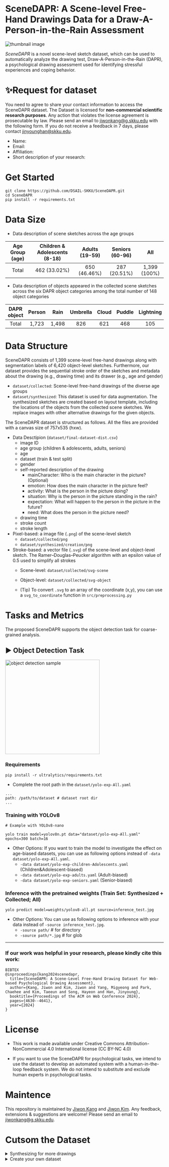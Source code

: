 # SceneDAPR: A Scene-level Free-Hand Drawings Data for a Draw-A-Person-in-the-Rain Assessment

![thumbnail image](thumbnail.png)

$SceneDAPR$ is a novel scene-level sketch dataset, which can be used to automatically analyze the drawing test, Draw-A-Person-in-the-Rain (DAPR), a psychological drawing assessment used for identifying stressful experiences and coping behavior.

# ✨Request for dataset

You need to agree to share your contact information to access the SceneDAPR dataset. 
The Dataset is licensed for **non-commercial scientific research purposes**. Any action that violates the license agreement is prosecutable by law.
Please send an email to jiwonkang@g.skku.edu with the following form. If you do not receive a feedback in 7 days, please contact jinyounghan@skku.edu.
- Name:
- Email:
- Affiliation:
- Short description of your research: 

# Get Started

```
git clone https://github.com/DSAIL-SKKU/SceneDAPR.git
cd SceneDAPR
pip install -r requirements.txt
```

# Data Size

- Data description of scene sketches across the age groups

| Age Group (age) | Children & Adolescents (8-18) | Adults (19-59) | Seniors (60-96) | All |
| :-------------: |  :-----------------: | :------------: | :-------------: | :-: |
|      Total      |       462 (33.02%)                    |      650 (46.46%)       |       287 (20.51%)        | 1,399 (100%) |

- Data description of objects appeared in the collected scene sketches across the six DAPR object categories among the total number of 148 object categories

| DAPR object | Person | Rain | Umbrella | Cloud | Puddle | Lightning |  All  |
| :----: | :----: | :--: | :------: | :--: | :-------: | :---: | :---: |
| Total  |  1,723   | 1,498  |    826  |    621     |  468 | 105 | 5,239 |

# Data Structure

SceneDAPR consists of 1,399 scene-level free-hand drawings along with segmentation labels of 6,420 object-level sketches. Furthermore, our dataset provides the sequential stroke order of the sketches and metadata about the drawing (e.g., drawing time) and its drawer (e.g., age and gender)

- `dataset/collected`: Scene-level free-hand drawings of the diverse age groups
- `dataset/synthesized`: This dataset is used for data augmentation. The synthesized sketches are created based on layout template, including the locations of the objects from the collected scene sketches. We replace images with other alternative drawings for the given objects.

The SceneDAPR dataset is structured as follows. All the files are provided with a canvas size of 757x535 (hxw).

- Data Desctipion (`dataset/final-dataset-dist.csv`)
  - image ID
  - age group	(children & adolescents, adults, seniors)
  - age
  - dataset (train & test split)
  - gender
  - self-reported description of the drawing
    - mainCharacter: Who is the main character in the picture? (Optional)
    - emotion: How does the main character in the picture feel?
    - activity: What is the person in the picture doing?
    - situation: Why is the person in the picture standing in the rain?
    - expectation: What will happen to the person in the picture in the future?
    - need: What does the person in the picture need?
  - drawing time
  - stroke count
  - stroke length
- Pixel-based: a image file (`.png`) of the scene-level sketch
  - `dataset/collected/png`
  - `dataset/synthesized/creation/png`
- Stroke-based: a vector file (`.svg`) of the scene-level and object-level sketch. The Ramer–Douglas–Peucker algorithm with an epsilon value of 0.5 used to simplify all strokes
  - Scene-level: `dataset/collected/svg-scene`
  - Object-level: `dataset/collected/svg-object`

  - (Tip) To convert `.svg` to an array of the coordinate (x,y), you can use a `svg_to_coordinate` function in `src/preprocessing.py`

# Tasks and Metrics

The proposed SceneDAPR supports the object detection task for coarse-grained analysis.

## ▶️ Object Detection Task

<img src="samples/2092.png" height="300" alt="object detection sample">

### Requirements

```
pip install -r ultralytics/requirements.txt
```

- Complete the root path in the `dataset/yolo-exp-All.yaml`

```
...
path: /path/to/dataset # dataset root dir
...
```

### Training with YOLOv8

```
# Example with YOLOv8-nano

yolo train model=yolov8n.pt data="dataset/yolo-exp-All.yaml" epochs=300 batch=16
```

- Other Options: If you want to train the model to investigate the effect on age-biased datasets, you can use as following options instead of `-data dataset/yolo-exp-All.yaml`.
    - `-data dataset/yolo-exp-children-Adolescents.yaml` (Children&Adolescent-biased)
    - `-data dataset/yolo-exp-adults.yaml` (Adult-biased)
    - `-data dataset/yolo-exp-seniors.yaml` (Senior-biased)

### Inference with the pretrained weights (Train Set: Synthesized + Collected; All)

```
yolo predict model=weights/yolov8-all.pt source=inference_test.jpg
```

- Other Options: You can use as following options to inference with your data instead of `-source inference_test.jpg`.
    - `-source path/` # for directory
    - `-source path/*.jpg` # for glob

---
### If our work was helpful in your research, please kindly cite this work:

```
BIBTEX
@inproceedings{kang2024scenedapr,
  title={SceneDAPR: A Scene-Level Free-Hand Drawing Dataset for Web-based Psychological Drawing Assessment},
  author={Kang, Jiwon and Kim, Jiwon and Yang, Migyeong and Park, Chaehee and Kim, Taeeun and Song, Hayeon and Han, Jinyoung},
  booktitle={Proceedings of the ACM on Web Conference 2024},
  pages={4630--4641},
  year={2024}
}
```

# License

- This work is made available under Creative Commons Attribution-NonCommercial 4.0 International license (CC BY-NC 4.0)

- If you want to use the SceneDAPR for psychological tasks, we intend to use the dataset to develop an automated system with a human-in-the-loop feedback system. We do not intend to substitute and exclude human experts in psychological tasks.

# Maintence

This repository is maintained by [Jiwon Kang](https://github.com/ji1kang) and [Jiwon Kim](https://github.com/jiwon-km). Any feedback, extensions & suggestions are welcome! Please send an email to jiwonkang@g.skku.edu.

# Cutsom the Dataset

  <details><summary>Synthesizing for more drawings</summary>
  <p>

1. Download external datasets for the objects (rain, person, umbrella, lightning, pool, and cloud). The external drawings and their download links the SceneDAPR dataset used as follows:

- Person, Umbrella, Cloud: TU-Berlin in a `.png` format [[download](https://cybertron.cg.tu-berlin.de/eitz/projects/classifysketch/)]
- Rain, Umbrella, Puddle, Lightning, Cloud: QuickDraw! in a `.ndjson` format [[download](https://github.com/googlecreativelab/quickdraw-dataset)]

2. Complete the cofiguration of `dataset_paths` and `category_sample_paths` in `config.py`

```
dataset_paths = {
  "quickdraw": "/path/to/ndjson/",
  "tu-berlin": "/path/to/png/",
}

category_sample_paths = {
  "rain": [{
    "format": "ndjson", # Default: ndjson (Available format: png, jpg, and ndjson)
    "dataset": "quickdraw", # Default: quickdraw
    "path": # Default: dataset_paths["quickdraw"] + "rain.ndjson"
    }
  ],
  # ...Complete the configuration of other categories...
}
```

3. Run `scene_augmentator.py` for synthesizing more drawings based on the collected drawings. Then, you can obtain (i) the synthesized images (`.png`) and (ii) the corresponding COCO format file (`.json`)

```
python scene_augmentator.py -N 10 \
  --save_dir dataset/augmentation/png/ \
  --mask_info_dir dataset/230530-train_6_classes-1399.json \
  --save_info_dir dataset/augmentation/230530-train_6_classes-1399-aug.json \
  --png_save_dir dataset/augmentation/object_png/
```

4. (Optional) If you want to conduct experiments with a YOLO model, then run `coco2yolo.py` to convert the COCO format file for compatibility

```
python coco2yolo.py --img_folder dataset/png/ \
 --yolo_folder dataset/yolo/ \
 --coco_file dataset/230530-train_6_classes-1399.json \
 --split_file dataset/final-dataset-230530-dist-1399.csv
```

  </p>
  </details>

  <details><summary>Create your own dataset</summary>
  <p>

- This repository contains a web-based drawing collection system used in the paper

1. Run a client

```
cd collection_system/client
npm i # install dependencies
npm start # dev
```

2. Run a server

```
cd collection_system/server
prisma db push # init database
uvicorn main:app --reload
```

  </p>
  </details>
